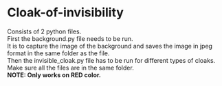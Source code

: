 # Cloak-of-invisibility
Consists of 2 python files. </br>
First the background.py file needs to be run.  </br>
It is to capture the image of the background and saves the image in jpeg format in the same folder as the file.  </br>
Then the invisible_cloak.py file has to be run for different types of cloaks.  </br> 
Make sure all the files are in the same folder.  </br>
<b> NOTE: Only works on RED color. </b>
